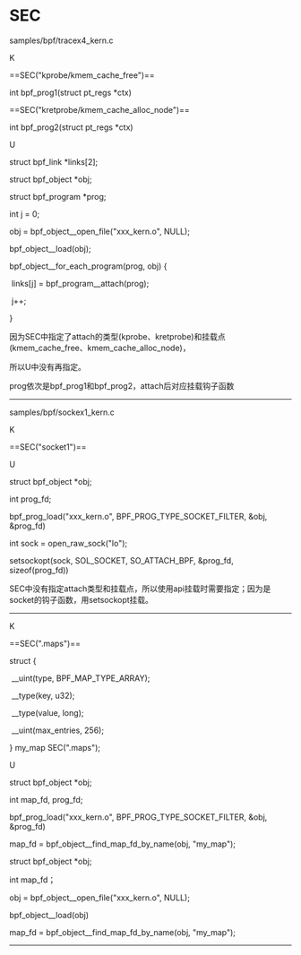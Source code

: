 # SEC

samples/bpf/tracex4_kern.c

K

==SEC("kprobe/kmem_cache_free")==

int bpf_prog1(struct pt_regs *ctx)

==SEC("kretprobe/kmem_cache_alloc_node")==

int bpf_prog2(struct pt_regs *ctx)



U

struct bpf_link *links[2];

struct bpf_object *obj;

struct bpf_program *prog;

int j = 0;

obj = bpf_object__open_file("xxx_kern.o", NULL);

bpf_object__load(obj);

bpf_object__for_each_program(prog, obj) {

​        links[j] = bpf_program__attach(prog);

​        j++;

}

因为SEC中指定了attach的类型(kprobe、kretprobe)和挂载点(kmem_cache_free、kmem_cache_alloc_node)，

所以U中没有再指定。

prog依次是bpf_prog1和bpf_prog2，attach后对应挂载钩子函数

------

samples/bpf/sockex1_kern.c

K

==SEC("socket1")==

U

struct bpf_object *obj;

int prog_fd;

bpf_prog_load("xxx_kern.o", BPF_PROG_TYPE_SOCKET_FILTER, &obj, &prog_fd)

int sock = open_raw_sock("lo");

setsockopt(sock, SOL_SOCKET, SO_ATTACH_BPF, &prog_fd, sizeof(prog_fd))

SEC中没有指定attach类型和挂载点，所以使用api挂载时需要指定；因为是socket的钩子函数，用setsockopt挂载。



------

K

==SEC(".maps")==

struct {

​    __uint(type, BPF_MAP_TYPE_ARRAY);

​    __type(key, u32);

​    __type(value, long);

​    __uint(max_entries, 256);

} my_map SEC(".maps");





U

struct bpf_object *obj;

int map_fd, prog_fd;

bpf_prog_load("xxx_kern.o", BPF_PROG_TYPE_SOCKET_FILTER, &obj, &prog_fd)

map_fd = bpf_object__find_map_fd_by_name(obj, "my_map");





struct bpf_object *obj;

int map_fd；

obj = bpf_object__open_file("xxx_kern.o", NULL);

bpf_object__load(obj)

map_fd = bpf_object__find_map_fd_by_name(obj, "my_map");



------





